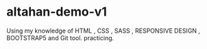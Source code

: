 # altahan-demo-v1
Using my knowledge of HTML , CSS , SASS , RESPONSIVE DESIGN , BOOTSTRAP5 and Git tool.
practicing.
